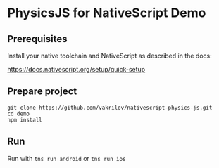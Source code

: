 # PhysicsJS for NativeScript Demo

## Prerequisites

Install your native toolchain and NativeScript as described in the docs:

https://docs.nativescript.org/setup/quick-setup

## Prepare project
```
git clone https://github.com/vakrilov/nativescript-physics-js.git
cd demo
npm install
```

## Run
Run with `tns run android` or `tns run ios`